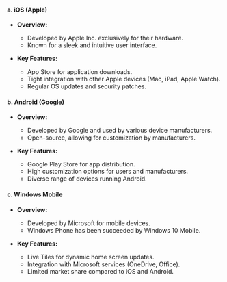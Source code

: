 #### a. iOS (Apple)

- **Overview:**
    
    - Developed by Apple Inc. exclusively for their hardware.
    - Known for a sleek and intuitive user interface.
- **Key Features:**
    
    - App Store for application downloads.
    - Tight integration with other Apple devices (Mac, iPad, Apple Watch).
    - Regular OS updates and security patches.

#### b. Android (Google)

- **Overview:**
    
    - Developed by Google and used by various device manufacturers.
    - Open-source, allowing for customization by manufacturers.
- **Key Features:**
    
    - Google Play Store for app distribution.
    - High customization options for users and manufacturers.
    - Diverse range of devices running Android.

#### c. Windows Mobile

- **Overview:**
    
    - Developed by Microsoft for mobile devices.
    - Windows Phone has been succeeded by Windows 10 Mobile.
- **Key Features:**
    
    - Live Tiles for dynamic home screen updates.
    - Integration with Microsoft services (OneDrive, Office).
    - Limited market share compared to iOS and Android.